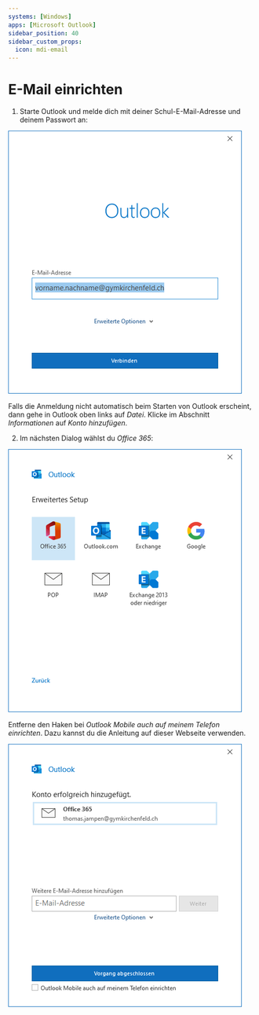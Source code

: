 ```yaml
---
systems: [Windows]
apps: [Microsoft Outlook]
sidebar_position: 40
sidebar_custom_props:
  icon: mdi-email
---
```


# E-Mail einrichten



1. Starte Outlook und melde dich mit deiner Schul-E-Mail-Adresse und deinem Passwort an:

![Outlook-Anmeldung unter Windows, Schritt 1](./outlook-1.png)

Falls die Anmeldung nicht automatisch beim Starten von Outlook erscheint, dann gehe in Outlook oben links auf _Datei_. Klicke im Abschnitt _Informationen_ auf _Konto hinzufügen_.

2. Im nächsten Dialog wählst du _Office 365_:

![Outlook-Anmeldung unter Windows, Schritt 2](./outlook-2.png)

Entferne den Haken bei _Outlook Mobile auch auf meinem Telefon einrichten_. Dazu kannst du die Anleitung auf dieser Webseite verwenden.

![Outlook-Anmeldung unter Windows, Schritt 3](./outlook-3.png)
